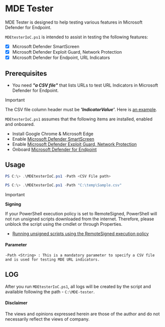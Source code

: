 # MDE Tester
MDE Tester is designed to help testing various features in Microsoft Defender for Endpoint. 

`MDEtesterIoC.ps1` is intended to assist in testing the following features: 
- [x] Microsoft Defender SmartScreen
- [x] Microsoft Defender Exploit Guard, Network Protection
- [x] Microsoft Defender for Endpoint, URL Indicators

## Prerequisites
- You need ***"a CSV file"*** that lists URLs to test URL Indicators in Microsoft Defender for Endpoint.
> [!Important]
> The CSV file column header must be ***'IndicatorValue'***. Here is [an example](https://github.com/LearningKijo/MDEtester/blob/main/Tools/Sample.csv).

`MDEtesterIoC.ps1` assumes that the following items are installed, enabled and onboared.
- Install Google Chrome & Microsoft Edge
- Enable [Microsoft Defender SmartScreen](https://learn.microsoft.com/en-us/windows/security/operating-system-security/virus-and-threat-protection/microsoft-defender-smartscreen/)
- Enable [Microsoft Defender Exploit Guard, Network Protection](https://learn.microsoft.com/en-us/microsoft-365/security/defender-endpoint/network-protection?view=o365-worldwide)
- Onboard [Microsoft Defender for Endpoint](https://learn.microsoft.com/en-us/microsoft-365/security/defender-endpoint/microsoft-defender-endpoint?view=o365-worldwide) 


## Usage

```powershell
PS C:\> .\MDEtesterIoC.ps1 -Path <CSV File path>
```
```powershell
PS C:\> .\MDEtesterIoC.ps1 -Path "C:\temp\Sample.csv"
```

> [!Important]
> **Signing**
> 
> If your PowerShell execution policy is set to RemoteSigned, PowerShell will not run unsigned scripts downloaded from the internet. Therefore, please unblock the script using the cmdlet or through Properties. <br>
> - [Running unsigned scripts using the RemoteSigned execution policy](https://learn.microsoft.com/en-us/powershell/module/microsoft.powershell.core/about/about_signing?view=powershell-7.4#running-unsigned-scripts-using-the-remotesigned-execution-policy)
#### Parameter
```
-Path <String> : This is a mandatory parameter to specify a CSV file and is used for testing MDE URL indicators.
```

## LOG
After you run `MDEtesterIoC.ps1`, all logs will be created by the script and available following the path - `C:\MDE-tester`.

#### Disclaimer
The views and opinions expressed herein are those of the author and do not necessarily reflect the views of company.
